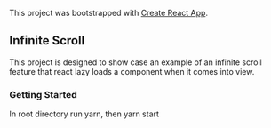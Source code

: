 This project was bootstrapped with [Create React App](https://github.com/facebook/create-react-app).

## Infinite Scroll

This project is designed to show case an example of an infinite scroll feature that react lazy loads a component when it comes into view.

### Getting Started

In root directory run yarn, then yarn start
